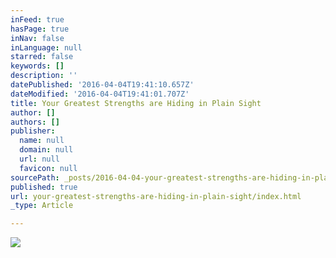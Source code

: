 ```yaml
---
inFeed: true
hasPage: true
inNav: false
inLanguage: null
starred: false
keywords: []
description: ''
datePublished: '2016-04-04T19:41:10.657Z'
dateModified: '2016-04-04T19:41:01.707Z'
title: Your Greatest Strengths are Hiding in Plain Sight
author: []
authors: []
publisher:
  name: null
  domain: null
  url: null
  favicon: null
sourcePath: _posts/2016-04-04-your-greatest-strengths-are-hiding-in-plain-sight.md
published: true
url: your-greatest-strengths-are-hiding-in-plain-sight/index.html
_type: Article

---
```

![](https://the-grid-user-content.s3-us-west-2.amazonaws.com/d2b236d0-7e6b-4244-9ba8-19a56a956496.png)
